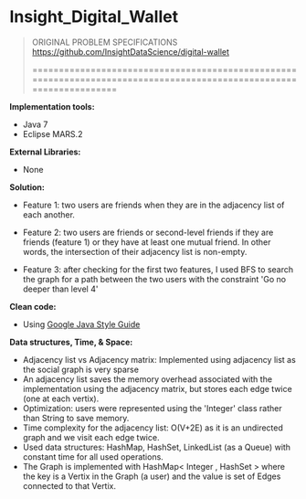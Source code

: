 # Insight_Digital_Wallet

> 
> ORIGINAL PROBLEM SPECIFICATIONS
> https://github.com/InsightDataScience/digital-wallet
>
> ====================================================================================================================


**Implementation tools:**
- Java 7
- Eclipse MARS.2


**External Libraries:**
- None


**Solution:**
- Feature 1: two users are friends when they are in the adjacency list of each another.

- Feature 2: two users are friends or second-level friends if they are friends (feature 1) or they have at least one mutual friend. In other words, the intersection of their adjacency list is non-empty.

- Feature 3: after checking for the first two features, I used BFS to search the graph for a path between the two users with the constraint 'Go no deeper than level 4'


**Clean code:**
- Using [Google Java Style Guide](https://google.github.io/styleguide/javaguide.html) 


**Data structures, Time, & Space:**
- Adjacency list vs Adjacency matrix: Implemented using adjacency list as the social graph is very sparse
- An adjacency list saves the memory overhead associated with the implementation using the adjacency matrix, but stores each edge twice (one at each vertix).
- Optimization: users were represented using the 'Integer' class rather than String to save memory.
- Time complexity for the adjacency list: O(V+2E) as it is an undirected graph and we visit each edge twice.
- Used data structures: HashMap, HashSet, LinkedList (as a Queue) with constant time for all used operations.
- The Graph is implemented with HashMap< Integer , HashSet <Integer>> where the key is a Vertix in the Graph (a user) and the value is set of Edges connected to that Vertix.
